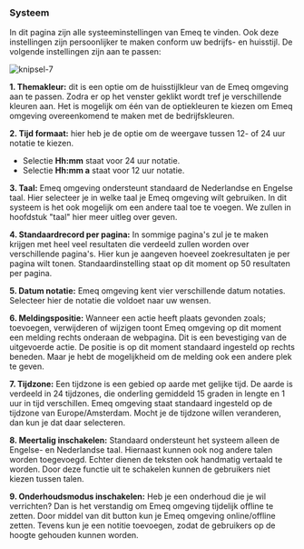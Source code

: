 ### Systeem
In dit pagina zijn alle systeeminstellingen van Emeq te vinden. Ook deze instellingen zijn persoonlijker te maken conform uw bedrijfs- en huisstijl. De volgende instellingen zijn aan te passen:

![knipsel-7](https://user-images.githubusercontent.com/95087870/147787918-a9596074-7ddd-439d-8b24-89b128066866.PNG)

**1. Themakleur:** dit is een optie om de huisstijlkleur van de Emeq omgeving aan te passen. Zodra er op het venster geklikt wordt tref je verschillende kleuren aan. Het is mogelijk om één van de optiekleuren te kiezen om Emeq omgeving overeenkomend te maken met de bedrijfskleuren.

**2. Tijd formaat:** hier heb je de optie om de weergave tussen 12- of 24 uur notatie te kiezen. 
- Selectie **Hh:mm** staat voor 24 uur notatie. 
- Selectie **Hh:mm a** staat voor 12 uur notatie.

**3. Taal:** Emeq omgeving ondersteunt standaard de Nederlandse en Engelse taal. Hier selecteer je in welke taal je Emeq omgeving wilt gebruiken. In dit systeem is het ook mogelijk om een andere taal toe te voegen. We zullen in hoofdstuk "taal" hier meer uitleg over geven.

**4. Standaardrecord per pagina:** In sommige pagina's zul je te maken krijgen met heel veel resultaten die verdeeld zullen worden over verschillende pagina's. Hier kun je aangeven hoeveel zoekresultaten je per pagina wilt tonen. Standaardinstelling staat op dit moment op 50 resultaten per pagina. 

**5. Datum notatie:** Emeq omgeving kent vier verschillende datum notaties. Selecteer hier de notatie die voldoet naar uw wensen. 

**6. Meldingspositie:** Wanneer een actie heeft plaats gevonden zoals; toevoegen, verwijderen of wijzigen toont Emeq omgeving op dit moment een melding rechts onderaan de webpagina. Dit is een bevestiging van de uitgevoerde actie. De positie is op dit moment standaard ingesteld op rechts beneden. Maar je hebt de mogelijkheid om de melding ook een andere plek te geven.

**7. Tijdzone:** Een tijdzone is een gebied op aarde met gelijke tijd. De aarde is verdeeld in 24 tijdzones, die onderling gemiddeld 15 graden in lengte en 1 uur in tijd verschillen. Emeq omgeving staat standaard ingesteld op de tijdzone van Europe/Amsterdam. Mocht je de tijdzone willen veranderen, dan kun je dat daar selecteren. 

**8. Meertalig inschakelen:** Standaard ondersteunt het systeem alleen de Engelse- en Nederlandse taal. Hiernaast kunnen ook nog andere talen worden toegevoegd. Echter dienen de teksten ook handmatig vertaald te worden. Door deze functie uit te schakelen kunnen de gebruikers niet kiezen tussen talen. 

**9. Onderhoudsmodus inschakelen:** Heb je een onderhoud die je wil verrichten? Dan is het verstandig om Emeq omgeving tijdelijk offline te zetten. Door middel van dit button kun je Emeq omgeving online/offline zetten. Tevens kun je een notitie toevoegen, zodat de gebruikers op de hoogte gehouden kunnen worden. 
